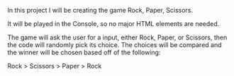 In this project I will be creating the game Rock, Paper, Scissors.

It will be played in the Console, so no major HTML elements are needed.

The game will ask the user for a input, either Rock, Paper, or Scissors,
then the code will randomly pick its choice. 
The choices will be compared and the winner will be chosen based off of the following:

Rock > Scissors > Paper > Rock
